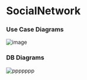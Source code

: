 # SocialNetwork
### Use Case Diagrams
![image](https://github.com/ShalaevPavel/SocialNetwork/assets/93087256/44944380-4cef-46ca-b72e-b9984439ef46)

### DB Diagrams
![ppppppp](https://github.com/ShalaevPavel/SocialNetwork/assets/93087256/c0056b68-3591-4061-b7b1-0d8636dfae0a)





